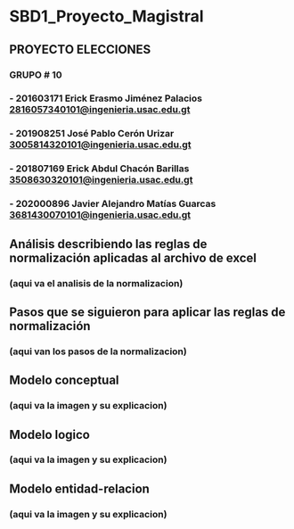 # SBD1_Proyecto_Magistral
## PROYECTO ELECCIONES
### GRUPO # 10

### - 201603171 Erick Erasmo Jiménez Palacios 2816057340101@ingenieria.usac.edu.gt
### - 201908251 José Pablo Cerón Urizar 3005814320101@ingenieria.usac.edu.gt
### - 201807169 Erick Abdul Chacón Barillas 3508630320101@ingenieria.usac.edu.gt
### - 202000896 Javier Alejandro Matías Guarcas 3681430070101@ingenieria.usac.edu.gt

## Análisis describiendo las reglas de normalización aplicadas al archivo de excel

### (aqui va el analisis de la normalizacion)

## Pasos que se siguieron para aplicar las reglas de normalización

### (aqui van los pasos de la normalizacion)

## Modelo conceptual

### (aqui va la imagen y su explicacion)

## Modelo logico

### (aqui va la imagen y su explicacion)

## Modelo entidad-relacion

### (aqui va la imagen y su explicacion)
